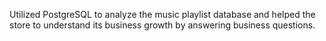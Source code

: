 Utilized PostgreSQL to analyze the music playlist database and helped the store to understand its business growth by answering business questions.
